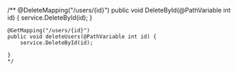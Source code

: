 /**
	@DeleteMapping("/users/{id}")
	public void DeleteById(@PathVariable int id) {
		service.DeleteById(id);
	}
	
	
	
	@GetMapping("/users/{id}")
	public void deleteUsers(@PathVariable int id) {
		service.DeleteById(id);

	}
	*/

